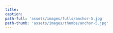 ```yaml
---
title:
caption:
path-full: 'assets/images/fulls/anchor-5.jpg'
path-thumb: 'assets/images/thumbs/anchor-5.jpg'
---
```


